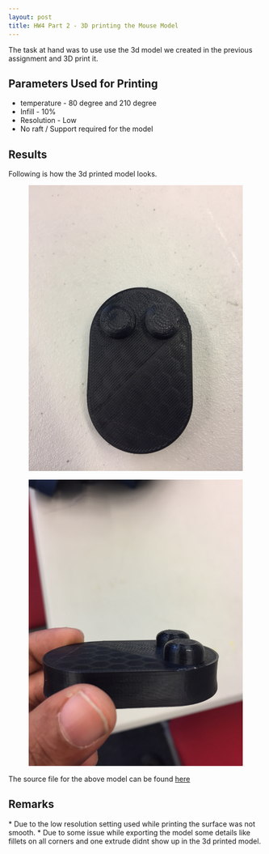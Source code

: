 ```yaml
---
layout: post
title: HW4 Part 2 - 3D printing the Mouse Model
---
```



The task at hand was to use use the 3d model we created in the previous assignment and 3D print it. 


 <h2> Parameters Used for Printing </h2>


 * temperature - 80 degree and 210 degree
 * Infill - 10%
 * Resolution - Low
 * No raft / Support required for the model



 <h2> Results </h2>
Following is how the 3d printed model looks.
<figure>
	<img src="/public/images/3d_mouse1.jpg">
</figure> 

<figure>
	<img src="/public/images/3d_mouse2.jpg">
</figure> 

The source file for the above model can be found <a href="https://github.com/gbangera/CSE-592/tree/master/Assignment%204%20-%20Part%201:%203D%20Design%20and%20Render%20a%20Mouse">here </a>



<h2> Remarks </h2>
 * Due to the low resolution setting used while printing the surface was not smooth.
 * Due to some issue while exporting the model some details like fillets on all corners and one extrude didnt show up in the 3d printed model.

